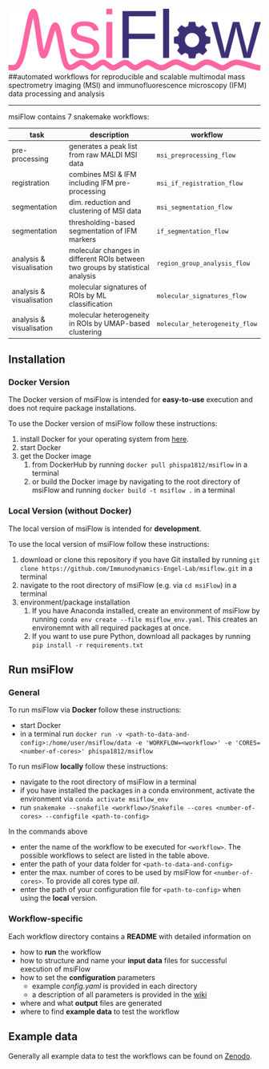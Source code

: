 ![msiFlow](imgs/msiFlow_logo.svg)
##automated workflows for reproducible and scalable multimodal mass spectrometry imaging (MSI) and immunofluorescence microscopy (IFM) data processing and analysis

***

msiFlow contains 7 snakemake workflows:

| task | description | workflow
| --- | --- | --- |
| pre-processing | generates a peak list from raw MALDI MSI data | `msi_preprocessing_flow` |
| registration | combines MSI & IFM including IFM pre-processing | `msi_if_registration_flow` |
| segmentation | dim. reduction and clustering of MSI data | `msi_segmentation_flow`|
| segmentation | thresholding-based segmentation of IFM markers | `if_segmentation_flow`|
| analysis & visualisation | molecular changes in different ROIs between two groups by statistical analysis | `region_group_analysis_flow` |
| analysis & visualisation | molecular signatures of ROIs by ML classification | `molecular_signatures_flow` |
| analysis & visualisation | molecular heterogeneity in ROIs by UMAP-based clustering | `molecular_heterogeneity_flow` |

## Installation

### Docker Version

The Docker version of msiFlow is intended for **easy-to-use** execution and does not require package installations.

To use the Docker version of msiFlow follow these instructions:
1. install Docker for your operating system from [here](https://docs.docker.com/get-docker/).
2. start Docker
3. get the Docker image
   1. from DockerHub by running `docker pull phispa1812/msiflow` in a terminal
   2. or build the Docker image by navigating to the root directory of msiFlow and running `docker build -t msiflow .` in a terminal
   
### Local Version (without Docker)
The local version of msiFlow is intended for **development**. 

To use the local version of msiFlow follow these instructions:
1. download or clone this repository if you have Git installed by running `git clone https://github.com/Immunodynamics-Engel-Lab/msiflow.git` in a terminal
2. navigate to the root directory of msiFlow (e.g. via `cd msiFlow`) in a terminal
3. environment/package installation
   1. If you have Anaconda installed, create an environment of msiFlow by running `conda env create --file msiflow_env.yaml`. This creates an environemnt with all required packages at once.
   2. If you want to use pure Python, download all packages by running `pip install -r requirements.txt`

## Run msiFlow

### General

To run msiFlow via **Docker** follow these instructions:
  - start Docker
  - in a terminal run `docker run -v <path-to-data-and-config>:/home/user/msiflow/data -e 'WORKFLOW=<workflow>' -e 'CORES=<number-of-cores>' phispa1812/msiflow`

To run msiFlow **locally** follow these instructions:
- navigate to the root directory of msiFlow in a terminal
- if you have installed the packages in a conda environment, activate the environment via `conda activate msiflow_env`
- run `snakemake --snakefile <workflow>/Snakefile --cores <number-of-cores> --configfile <path-to-config>`

In the commands above
- enter the name of the workflow to be executed for `<workflow>`. The possible workflows to select are listed in the table above.
- enter the path of your data folder for `<path-to-data-and-config>`
- enter the max. number of cores to be used by msiFlow for `<number-of-cores>`. To provide all cores type *all*.
- enter the path of your configuration file for `<path-to-config>` when using the **local** version. 

### Workflow-specific

Each workflow directory contains a **README** with detailed information on 
- how to **run** the workflow 
- how to structure and name your **input data** files for successful execution of msiFlow
- how to set the **configuration** parameters 
  - example *config.yaml* is provided in each directory
  - a description of all parameters is provided in the [wiki]()
- where and what **output** files are generated
- where to find **example data** to test the workflow

## Example data
Generally all example data to test the workflows can be found on [Zenodo]().



